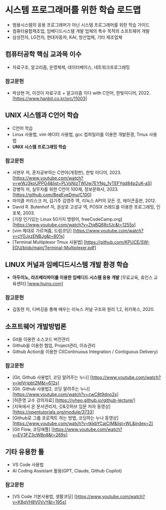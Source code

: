 # 시스템 프로그래머를 위한 학습 로드맵

 * 범용시스템의 응용 프로그래머가 아닌 시스템 프로그래머를 위한 학습 가이드
 * 컴퓨터융합제조업, 임베디드시스템 개발 업체의 특수 목적의 소프트웨어 개발
 * 삼성전자, LG전자, 현대자동차, KAI, 방산업체, 기타 제조업체

## 컴퓨터공학 핵심 교과목 이수
  * 자료구조, 알고리즘, 운영체제, 데이터베이스, 네트워크프로그래밍

### 참고문헌
 * 박상현 저, 이것이 자료구조 + 알고리즘 이다 with C언어, 한빛미디어, 2022. [https://www.hanbit.co.kr/src/11003]

## UNIX 시스템과 C언어 학습
  * C언어 학습
  * Linux 사용법, vim 에디터 사용법, gcc 컴파일러를 이용한 개발환경, Tmux 사용법
  * **UNIX 시스템 프로그래밍 학습**

### 참고문헌
 * 서현우 저, 혼자공부하는 C언어(개정판), 한빛 미디어, 2023. [https://www.youtube.com/watch?v=wWJ3koUPPG4&list=PLVsNizTWUw7EYNg_fyTEFYgd84p2uK-aS]
 * 강병익 저, 실무자를 위한 C언어 100제, 정보문화사, 2023.[https://github.com/BeeEyeDmu/C100]
 * 마이클 커리스크 저, 김기주 김영주 역, 리눅스 API의 모든 것, 에이콘출판, 2012.
 * David R. Butenhof 저, 권상호 고성규 역, POSIX 쓰레드를 이용한 프로그래밍, 인포북, 2003.
 * [가장 인기있는 Linux 50가지 명령어, freeCodeCamp.org] [https://www.youtube.com/watch?v=ZtqBQ68cfJc&t=1255s]
 * [vim 제대로 가르쳐줌, 드림코딩] [https://www.youtube.com/watch?v=cY0JxzENBJg&t=801s]
 * [Terminal Multiplexor Tmux 사용법] [https://github.com/KPUCE/SW-EDU/blob/main/Terminal-Multiplexer.pdf]

## LINUX 커널과 임베디드시스템 개발 환경 학습
  * **아두이노, 라즈베리파이를 이용한 임베디드 시스템 응용 개발** [무료교육, 휴인스 교육센터] [www.huins.com]

### 참고문헌
 * 김동현 저, 디버깅을 통해 배우는 리눅스 커널 구조와 원리 1,2, 위키북스, 2020.
   
## 소프트웨어 개발방법론
  * Git을 이용한 소스코드 버전관리
  * Github을 이용한 협업, Project관리, 이슈관리
  * Github Action을 이용한 CI(Continuous Integration / Contiguous Delivery)

### 참고문헌
 * [Git, Github 사용법1, 코딩 알려주는 누나] [https://www.youtube.com/watch?v=lelVripbt2M&t=612s]
 * [Git. Github 사용법2, 코딩 알려주는 누나] [https://www.youtube.com/watch?v=cwC8t9dno2s]
 * [허준영 교수 강의자료] [https://jyheo.github.io/github-lecture/]
 * [지옥에서 온 문서관리자, 깃&깃허브 입문 저자 동영상] [https://opentutorials.org/module/3733]
 * [Github로 그룹 프로젝트 하는 방법, 코딩하는 누나 동영상] [https://www.youtube.com/watch?v=tkkbYCajCjM&list=WL&index=2]
 * [Git Flow, 코딩애플] [https://www.youtube.com/watch?v=EV3FZ3cWBp8&t=269s]

## 기타 유용한 툴
  * VS Code 사용법
  * AI Coding Assistant 활용(GPT, Claude, Github Copilot)

### 참고문헌
  * [VS Code 기본사용법, 생활코딩] [https://www.youtube.com/watch?v=K8qVH8V0VvY&t=195s]
